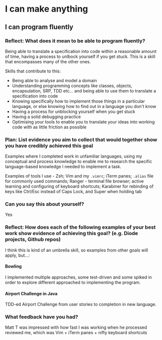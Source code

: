 # I can make anything
## I can program fluently

### Reflect: What does it mean to be able to program fluently?

Being able to translate a specification into code within a reasonable amount of time, having a process to unlbock yourself if you get stuck. This is a skill that encompasses many of the other ones.

Skills that contribute to this:
- Being able to analyse and model a domain
- Understanding programming concepts like classes, objects, encapsulation, SRP, TDD etc... and being able to use them to translate a specification into code
- Knowing specifically how to implement those things in a particular language, or else knowing how to find out in a language you don't know
- Having a process for unblocking yourself when you get stuck
- Having a solid debugging practice
- Optimising your tools to enable you to translate your ideas into working code with as little friction as possible

### Plan: List evidence you aim to collect that would together show you have credibly achieved this goal

Examples where I completed work in unfamiliar languages, using my conceptual and process knowledge to enable me to research the specific language-based knowledge I needed to implement a task.

Examples of tools I use - Zsh; Vim and my `.vimrc`; iTerm panes; `.alias` file for commonly used commands; Ranger - terminal file browser; active learning and configuring of keyboard shortcuts; Karabiner for rebinding of keys like Ctrl/Esc instead of Caps Lock, and Super when holding tab

### Can you say this about yourself?

Yes

### Reflect: How does each of the following examples of your best work show evidence of achieving this goal? (e.g. Diode projects, Github repos)

I think this is kind of an umbrella skill, so examples from other goals will apply, but...:

#### Bowling

I implemented multiple approaches, some test-driven and some spiked in order to explore different approached to implementing the program.

#### Airport Challenge in Java

TDD-ed Airport Challenge from user stories to completion in new language.

### What feedback have you had?

Matt T was impressed with how fast I was working when he processed reviewed me, which was Vim + iTerm panes + nifty keyboard shortcuts